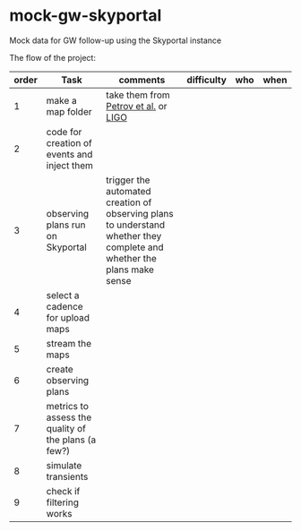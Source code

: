 # mock-gw-skyportal
Mock data for GW follow-up using the Skyportal instance 

The flow of the project:

order |Task | comments | difficulty | who | when
--|--|--|--|--|--
1|make a map folder | take them from [Petrov et al.](https://zenodo.org/record/5206853) or [LIGO]()| 
2|code for creation of events and inject them|
3| observing plans run on Skyportal | trigger the automated creation of observing plans to understand whether they complete and whether the plans make sense
4|select a cadence for upload maps |
5|stream the maps |
6|create observing plans |
7|metrics to assess the quality of the plans (a few?) |
8|simulate transients |
9|check if filtering works |
